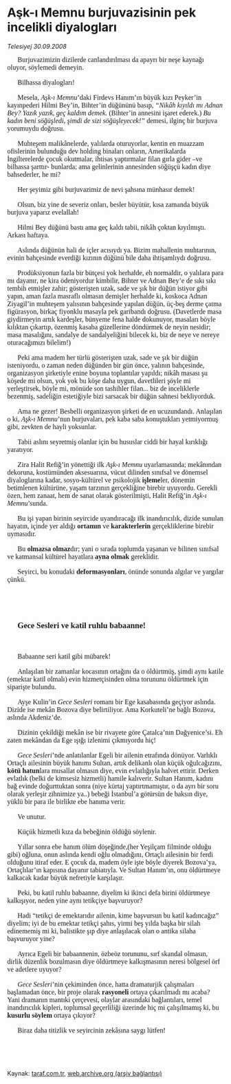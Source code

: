 # Aşk-ı Memnu burjuvazisinin pek incelikli diyalogları

*Telesiyej 30.09.2008*

<div class="taraf_structure_2col_1zq">
<div class="margen_n">



 <p></p><p class="MsoNormal" style="MARGIN: 0cm 0cm 0pt; TEXT-INDENT: 18pt; tab-stops: 35.4pt 70.8pt 106.2pt 141.6pt 177.0pt 212.4pt 247.8pt 283.2pt 318.6pt 354.0pt 389.4pt 424.8pt 460.2pt 495.6pt; mso-layout-grid-align: none"><font face="Times New Roman" size="3">Burjuvazimizin dizilerde canlandırılması da apayrı bir neşe kaynağı oluyor, söylemedi demeyin.</font></p><br/>
<p class="MsoNormal" style="MARGIN: 0cm 0cm 0pt; TEXT-INDENT: 18pt; tab-stops: 35.4pt 70.8pt 106.2pt 141.6pt 177.0pt 212.4pt 247.8pt 283.2pt 318.6pt 354.0pt 389.4pt 424.8pt 460.2pt 495.6pt; mso-layout-grid-align: none"><font face="Times New Roman" size="3">Bilhassa diyalogları!</font></p><br/>
<p class="MsoNormal" style="MARGIN: 0cm 0cm 0pt; TEXT-INDENT: 18pt; tab-stops: 35.4pt 70.8pt 106.2pt 141.6pt 177.0pt 212.4pt 247.8pt 283.2pt 318.6pt 354.0pt 389.4pt 424.8pt 460.2pt 495.6pt; mso-layout-grid-align: none"><font face="Times New Roman" size="3">Mesela, <i>Aşk-ı Memnu</i>’daki Firdevs Hanım’ın büyük kızı Peyker’in kayınpederi Hilmi Bey’in, Bihter’in düğününü basıp,<i> “Nikâh kıyıldı mı Adnan Bey? Yazık yazık, geç kaldım demek.</i> (Bihter’in annesini işaret ederek.)<i> Bu kadın beni söğüşledi, şimdi de sizi söğüşleyecek!” </i>demesi, ilginç bir burjuva yorumuydu doğrusu.</font></p><br/>
<p class="MsoNormal" style="MARGIN: 0cm 0cm 0pt; TEXT-INDENT: 18pt; tab-stops: 35.4pt 70.8pt 106.2pt 141.6pt 177.0pt 212.4pt 247.8pt 283.2pt 318.6pt 354.0pt 389.4pt 424.8pt 460.2pt 495.6pt; mso-layout-grid-align: none"><font face="Times New Roman" size="3">Muhteşem malikânelerde, yalılarda oturuyorlar, kentin en muazzam ofislerinin bulunduğu dev holding binaları onların, Amerikalarda İngilterelerde çocuk okutmalar, ihtisas yaptırmalar filan gırla gider –ve bilhassa şarttır- bunlarda; ama gelinlerinin annesinden söğüşçü kadın diye bahsederler, he mi?</font></p><br/>
<p class="MsoNormal" style="MARGIN: 0cm 0cm 0pt; TEXT-INDENT: 18pt; tab-stops: 35.4pt 70.8pt 106.2pt 141.6pt 177.0pt 212.4pt 247.8pt 283.2pt 318.6pt 354.0pt 389.4pt 424.8pt 460.2pt 495.6pt; mso-layout-grid-align: none"><font face="Times New Roman" size="3">Her şeyimiz gibi burjuvazimiz de nevi şahsına münhasır demek!</font></p><br/>
<p class="MsoNormal" style="MARGIN: 0cm 0cm 0pt; TEXT-INDENT: 18pt; tab-stops: 35.4pt 70.8pt 106.2pt 141.6pt 177.0pt 212.4pt 247.8pt 283.2pt 318.6pt 354.0pt 389.4pt 424.8pt 460.2pt 495.6pt; mso-layout-grid-align: none"><font face="Times New Roman" size="3">Olsun, biz yine de severiz onları, besler büyütür, kısa zamanda büyük burjuva yaparız evelallah!</font></p><br/>
<p class="MsoNormal" style="MARGIN: 0cm 0cm 0pt; TEXT-INDENT: 18pt; tab-stops: 35.4pt 70.8pt 106.2pt 141.6pt 177.0pt 212.4pt 247.8pt 283.2pt 318.6pt 354.0pt 389.4pt 424.8pt 460.2pt 495.6pt; mso-layout-grid-align: none"><font face="Times New Roman" size="3">Hilmi Bey düğünü bastı ama geç kaldı tabii, nikâh çoktan kıyılmıştı. Arkası haftaya.</font></p><br/>
<p class="MsoNormal" style="MARGIN: 0cm 0cm 0pt; TEXT-INDENT: 18pt; tab-stops: 35.4pt 70.8pt 106.2pt 141.6pt 177.0pt 212.4pt 247.8pt 283.2pt 318.6pt 354.0pt 389.4pt 424.8pt 460.2pt 495.6pt; mso-layout-grid-align: none"><font face="Times New Roman" size="3">Aslında düğünün hali de içler acısıydı ya. Bizim mahallenin muhtarının, evinin bahçesinde everdiği kızının düğünü bile daha ihtişamlıydı doğrusu. </font></p><br/>
<p class="MsoNormal" style="MARGIN: 0cm 0cm 0pt; TEXT-INDENT: 18pt; tab-stops: 35.4pt 70.8pt 106.2pt 141.6pt 177.0pt 212.4pt 247.8pt 283.2pt 318.6pt 354.0pt 389.4pt 424.8pt 460.2pt 495.6pt; mso-layout-grid-align: none"><font face="Times New Roman" size="3">Prodüksiyonun fazla bir bütçesi yok herhalde, eh normaldir, o yalılara para mı dayanır, ne kira ödeniyordur kimbilir, Bihter ve Adnan Bey’e de sıkı sıkı tembih etmişler zahir; gösterişten uzak, sade ve şık bir düğün istiyor gibi yapın, aman fazla masraflı olmasın demişler herhalde ki, koskoca Adnan Ziyagil’in muhteşem yalısının bahçesinde yapılan düğün, üç-beş derme çatma figürasyon, birkaç fiyonklu masayla pek garibandı doğrusu. (Davetlerde masa giydirmeyin artık kardeşler, bünyeme fena halde dokunuyor, masaları böyle kılıktan çıkartıp, özenmiş kasaba güzellerine döndürmek de neyin nesidir; masa masalığını, sandalye de sandalyeliğini bilecek ki, biz de neye ve nereye oturacağımızı bilelim!) </font></p><br/>
<p class="MsoNormal" style="MARGIN: 0cm 0cm 0pt; TEXT-INDENT: 18pt; tab-stops: 35.4pt 70.8pt 106.2pt 141.6pt 177.0pt 212.4pt 247.8pt 283.2pt 318.6pt 354.0pt 389.4pt 424.8pt 460.2pt 495.6pt; mso-layout-grid-align: none"><font face="Times New Roman" size="3">Peki ama madem her türlü gösterişten uzak, sade ve şık bir düğün isteniyordu, o zaman neden düğünden bir gün önce, yalının bahçesinde, organizasyon şirketiyle enine boyuna toplantılar yapıldı; nikâh masası şu köşede mi olsun, yok yok bu köşe daha uygun, davetlileri şöyle mi yerleştirsek, böyle mi, mönüde son tashihler filan... biz de inceliklerle bezenmiş, sadeliğin estetiğiyle bizi sarsacak bir düğün sahnesi bekliyorduk.</font></p><br/>
<p class="MsoNormal" style="MARGIN: 0cm 0cm 0pt; TEXT-INDENT: 18pt; tab-stops: 35.4pt 70.8pt 106.2pt 141.6pt 177.0pt 212.4pt 247.8pt 283.2pt 318.6pt 354.0pt 389.4pt 424.8pt 460.2pt 495.6pt; mso-layout-grid-align: none"><font face="Times New Roman" size="3">Ama ne gezer! Besbelli organizasyon şirketi de en ucuzundandı. Anlaşılan o ki, <i>Aşk-ı Memnu</i>’nun burjuvaları, pek kaba saba konuştukları yetmiyormuş gibi, zevkten de hayli yoksunlar.</font></p><br/>
<p class="MsoNormal" style="MARGIN: 0cm 0cm 0pt; TEXT-INDENT: 18pt; tab-stops: 35.4pt 70.8pt 106.2pt 141.6pt 177.0pt 212.4pt 247.8pt 283.2pt 318.6pt 354.0pt 389.4pt 424.8pt 460.2pt 495.6pt; mso-layout-grid-align: none"><font face="Times New Roman" size="3">Tabii aslını seyretmiş olanlar için bu hususlar ciddi bir hayal kırıklığı yaratıyor. </font></p><br/>
<p class="MsoNormal" style="MARGIN: 0cm 0cm 0pt; TEXT-INDENT: 18pt; tab-stops: 35.4pt 70.8pt 106.2pt 141.6pt 177.0pt 212.4pt 247.8pt 283.2pt 318.6pt 354.0pt 389.4pt 424.8pt 460.2pt 495.6pt; mso-layout-grid-align: none"><font face="Times New Roman" size="3">Zira Halit Refiğ’in yönettiği ilk <i>Aşk-ı Memnu</i> uyarlamasında; mekânından dekoruna, kostümünden aksesuarına, vücut dilinden sınıfsal ve dönemsel diyaloglarına kadar, sosyo-kültürel ve psikolojik <b>işleme</b>ler, dönemin betimlenen kültürüne, yaşam tarzının gerçekliğine birebir uyuyordu. Gerekli özen, hem zanaat, hem de sanat olarak gösterilmişti, Halit Refiğ’in <i>Aşk-ı Memnu</i>’sunda.</font></p><br/>
<p class="MsoNormal" style="MARGIN: 0cm 0cm 0pt; TEXT-INDENT: 18pt; tab-stops: 35.4pt 70.8pt 106.2pt 141.6pt 177.0pt 212.4pt 247.8pt 283.2pt 318.6pt 354.0pt 389.4pt 424.8pt 460.2pt 495.6pt; mso-layout-grid-align: none"><font face="Times New Roman" size="3">Bu işi yapan birinin seyircide uyandıracağı ilk inandırıcılık, dizide sunulan hayatın, içinde yer aldığı <b>ortamın </b>ve <b>karakterlerin </b>gerçekliklerine birebir uymasıdır.</font></p><br/>
<p class="MsoNormal" style="MARGIN: 0cm 0cm 0pt; TEXT-INDENT: 18pt; tab-stops: 35.4pt 70.8pt 106.2pt 141.6pt 177.0pt 212.4pt 247.8pt 283.2pt 318.6pt 354.0pt 389.4pt 424.8pt 460.2pt 495.6pt; mso-layout-grid-align: none"><font face="Times New Roman" size="3">Bu <b>olmazsa olmaz</b>dır; yani o sırada toplumda yaşanan ve bilinen sınıfsal ve katmansal kültürel hayatlara <b>ayna olmak</b> gereklidir.</font></p><br/>
<p class="MsoNormal" style="MARGIN: 0cm 0cm 0pt; TEXT-INDENT: 18pt; tab-stops: 35.4pt 70.8pt 106.2pt 141.6pt 177.0pt 212.4pt 247.8pt 283.2pt 318.6pt 354.0pt 389.4pt 424.8pt 460.2pt 495.6pt; mso-layout-grid-align: none"><font face="Times New Roman" size="3">Seyirci, bu konudaki<b> deformasyonları</b>, önünde sonunda algılar ve yargılar çünkü.</font></p><br/>
<p class="MsoNormal" style="MARGIN: 0cm 0cm 0pt; TEXT-INDENT: 18pt; tab-stops: 35.4pt 70.8pt 106.2pt 141.6pt 177.0pt 212.4pt 247.8pt 283.2pt 318.6pt 354.0pt 389.4pt 424.8pt 460.2pt 495.6pt; mso-layout-grid-align: none"><?xml:namespace prefix = o ns = "urn:schemas-microsoft-com:office:office" /><o:p><font face="Times New Roman" size="3"> </font></o:p></p><br/>
<p class="MsoNormal" style="MARGIN: 0cm 0cm 0pt; TEXT-INDENT: 18pt; tab-stops: 35.4pt 70.8pt 106.2pt 141.6pt 177.0pt 212.4pt 247.8pt 283.2pt 318.6pt 354.0pt 389.4pt 424.8pt 460.2pt 495.6pt; mso-layout-grid-align: none"><o:p><font face="Times New Roman" size="3"> </font></o:p></p><br/>
<p class="MsoNormal" style="MARGIN: 0cm 0cm 0pt; TEXT-INDENT: 18pt; tab-stops: 35.4pt 70.8pt 106.2pt 141.6pt 177.0pt 212.4pt 247.8pt 283.2pt 318.6pt 354.0pt 389.4pt 424.8pt 460.2pt 495.6pt; mso-layout-grid-align: none"><b><span style="FONT-SIZE: 14pt"><font face="Times New Roman">Gece Sesleri ve katil ruhlu babaanne!<o:p></o:p></font></span></b></p><br/>
<p class="MsoNormal" style="MARGIN: 0cm 0cm 0pt; TEXT-INDENT: 18pt; tab-stops: 35.4pt 70.8pt 106.2pt 141.6pt 177.0pt 212.4pt 247.8pt 283.2pt 318.6pt 354.0pt 389.4pt 424.8pt 460.2pt 495.6pt; mso-layout-grid-align: none"><o:p><font face="Times New Roman" size="3"> </font></o:p></p><br/>
<p class="MsoNormal" style="MARGIN: 0cm 0cm 0pt; TEXT-INDENT: 18pt; tab-stops: 35.4pt 70.8pt 106.2pt 141.6pt 177.0pt 212.4pt 247.8pt 283.2pt 318.6pt 354.0pt 389.4pt 424.8pt 460.2pt 495.6pt; mso-layout-grid-align: none"><font face="Times New Roman" size="3">Babaanne seri katil gibi mübarek! </font></p><br/>
<p class="MsoNormal" style="MARGIN: 0cm 0cm 0pt; TEXT-INDENT: 18pt; tab-stops: 35.4pt 70.8pt 106.2pt 141.6pt 177.0pt 212.4pt 247.8pt 283.2pt 318.6pt 354.0pt 389.4pt 424.8pt 460.2pt 495.6pt; mso-layout-grid-align: none"><font face="Times New Roman" size="3">Anlaşılan bir zamanlar kocasının ortağını da o öldürtmüş, şimdi aynı katile (emektar katil olmalı) evin hizmetçisinden olma torununu öldürtmek için siparişte bulundu.</font></p><br/>
<p class="MsoNormal" style="MARGIN: 0cm 0cm 0pt; TEXT-INDENT: 18pt; tab-stops: 35.4pt 70.8pt 106.2pt 141.6pt 177.0pt 212.4pt 247.8pt 283.2pt 318.6pt 354.0pt 389.4pt 424.8pt 460.2pt 495.6pt; mso-layout-grid-align: none"><font face="Times New Roman" size="3">Ayşe Kulin’in <i>Gece Sesleri</i> romanı bir Ege kasabasında geçiyor aslında. Dizide ise mekân Bozova diye belirtiliyor. Ama Korkuteli’ne bağlı Bozova, aslında Akdeniz’de.</font></p><br/>
<p class="MsoNormal" style="MARGIN: 0cm 0cm 0pt; TEXT-INDENT: 18pt; tab-stops: 35.4pt 70.8pt 106.2pt 141.6pt 177.0pt 212.4pt 247.8pt 283.2pt 318.6pt 354.0pt 389.4pt 424.8pt 460.2pt 495.6pt; mso-layout-grid-align: none"><font face="Times New Roman" size="3">Dizinin çekildiği mekân ise bir rivayete göre Çatalca’nın Dağyenice’si. Eh zaten mekândan da Ege ışığı izlenimi çıkmıyordu hiç! </font></p><br/>
<p class="MsoNormal" style="MARGIN: 0cm 0cm 0pt; TEXT-INDENT: 18pt; tab-stops: 35.4pt 70.8pt 106.2pt 141.6pt 177.0pt 212.4pt 247.8pt 283.2pt 318.6pt 354.0pt 389.4pt 424.8pt 460.2pt 495.6pt; mso-layout-grid-align: none"><font size="3"><font face="Times New Roman"><i>Gece Sesleri</i>’nde anlatılanlar Egeli bir ailenin etrafında dönüyor. Varlıklı Ortaçlı ailesinin büyük hanımı Sultan, artık delikanlı olan küçük oğulcağızını, <b>kötü hatun</b>lara musallat olmasın diye, evin evlatlığıyla halvet ettirir. Derken evlatlık (belki de kimsesiz hizmetli) hamile kalıverir. Sultan Hanım, kadını bağ evinde doğurttuktan sonra (niye kürtaj yaptırtmamıştır, o da ayrı bir soru olarak yerleşir zihnimize ya..) bebeği İstanbul’a götürsün de baksın diye, yüklü bir para ile birlikte ebe hanıma verir.</font></font></p><br/>
<p class="MsoNormal" style="MARGIN: 0cm 0cm 0pt; TEXT-INDENT: 18pt; tab-stops: 35.4pt 70.8pt 106.2pt 141.6pt 177.0pt 212.4pt 247.8pt 283.2pt 318.6pt 354.0pt 389.4pt 424.8pt 460.2pt 495.6pt; mso-layout-grid-align: none"><font face="Times New Roman" size="3">Ve unutur. </font></p><br/>
<p class="MsoNormal" style="MARGIN: 0cm 0cm 0pt; TEXT-INDENT: 18pt; tab-stops: 35.4pt 70.8pt 106.2pt 141.6pt 177.0pt 212.4pt 247.8pt 283.2pt 318.6pt 354.0pt 389.4pt 424.8pt 460.2pt 495.6pt; mso-layout-grid-align: none"><font face="Times New Roman" size="3">Küçük hizmetli kıza da bebeğinin öldüğü söylenir. </font></p><br/>
<p class="MsoNormal" style="MARGIN: 0cm 0cm 0pt; TEXT-INDENT: 18pt; tab-stops: 35.4pt 70.8pt 106.2pt 141.6pt 177.0pt 212.4pt 247.8pt 283.2pt 318.6pt 354.0pt 389.4pt 424.8pt 460.2pt 495.6pt; mso-layout-grid-align: none"><font face="Times New Roman" size="3">Yıllar sonra ebe hanım ölüm döşeğinde,(her Yeşilçam filminde olduğu gibi) oğluna, onun aslında kendi oğlu olmadığını, Ortaçlı ailesinin bir ferdi olduğunu itiraf eder. E çocuk da, madem öyle işte böyle diyerek Bozova’ya, Ortaçlılar’ın kapısına dayanır tabiatıyla. Ve Sultan Hanım’ın, onu öldürtmeye kalkacak kadar büyük nefretiyle karşılaşır.</font></p><br/>
<p class="MsoNormal" style="MARGIN: 0cm 0cm 0pt; TEXT-INDENT: 18pt; tab-stops: 35.4pt 70.8pt 106.2pt 141.6pt 177.0pt 212.4pt 247.8pt 283.2pt 318.6pt 354.0pt 389.4pt 424.8pt 460.2pt 495.6pt; mso-layout-grid-align: none"><font face="Times New Roman" size="3">Peki, bu katil ruhlu babaanne, diyelim ki ikinci defa birini öldürtmeye kalkışıyor, neden yine aynı tetikçiye başvuruyor? </font></p><br/>
<p class="MsoNormal" style="MARGIN: 0cm 0cm 0pt; TEXT-INDENT: 18pt; tab-stops: 35.4pt 70.8pt 106.2pt 141.6pt 177.0pt 212.4pt 247.8pt 283.2pt 318.6pt 354.0pt 389.4pt 424.8pt 460.2pt 495.6pt; mso-layout-grid-align: none"><font face="Times New Roman" size="3">Hadi “tetikçi de emektarıdır ailenin, kime başvursun bu katil kadıncağız” diyelim; iyi de bu emektar tetikçi şahıs, yirmi beş yılda başka bir silah edinememiş mi ki, balistikte şıp diye anlaşılacak olan o antika silaha başvuruyor yine?</font></p><br/>
<p class="MsoNormal" style="MARGIN: 0cm 0cm 0pt; TEXT-INDENT: 18pt; tab-stops: 35.4pt 70.8pt 106.2pt 141.6pt 177.0pt 212.4pt 247.8pt 283.2pt 318.6pt 354.0pt 389.4pt 424.8pt 460.2pt 495.6pt; mso-layout-grid-align: none"><font face="Times New Roman" size="3">Ayrıca Egeli bir babaannenin, özbeöz torununu, sırf skandal olmasın, dirlik düzenlik bozulmasın diye öldürtmeye kalkışmasının neresi bölgesel örf ve adetlere uyuyor?</font></p><br/>
<p class="MsoNormal" style="MARGIN: 0cm 0cm 0pt; TEXT-INDENT: 18pt; tab-stops: 35.4pt 70.8pt 106.2pt 141.6pt 177.0pt 212.4pt 247.8pt 283.2pt 318.6pt 354.0pt 389.4pt 424.8pt 460.2pt 495.6pt; mso-layout-grid-align: none"><font size="3"><font face="Times New Roman"><i>Gece Sesleri</i>’nin çekiminden önce, hatta dramaturjik çalışmaları başlamadan önce, bir proje olarak <b>rasyoneli</b> ortaya çıkarılmadı mı acaba? Yani dramanın mantıki çerçevesi, olaylar arasındaki bağlantıları, temel inandırıcılık kipleri, toplumsal geçerliliği üzerinde hiç mi çalışılmamış ki, bu <b>kusurlu söylem</b> ortaya çıkıyor?</font></font></p><br/>
<p class="MsoNormal" style="MARGIN: 0cm 0cm 0pt; TEXT-INDENT: 18pt; tab-stops: 35.4pt 70.8pt 106.2pt 141.6pt 177.0pt 212.4pt 247.8pt 283.2pt 318.6pt 354.0pt 389.4pt 424.8pt 460.2pt 495.6pt; mso-layout-grid-align: none"><font face="Times New Roman" size="3">Biraz daha titizlik ve seyircinin zekâsına saygı lütfen! </font></p>
<br/>
<br/>
<br/>



<br/>


<div id="taraf_not">
</div>

</div>


</div>

Kaynak: [taraf.com.tr](http://taraf.com.tr:80/makale/2102.htm), [web.archive.org (arşiv bağlantısı)](http://web.archive.org/web/20091104142359/http://taraf.com.tr:80/makale/2102.htm)
